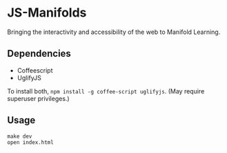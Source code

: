 # JS-Manifolds

Bringing the interactivity and accessibility of the web to Manifold Learning.

## Dependencies

 * Coffeescript
 * UglifyJS

To install both, `npm install -g coffee-script uglifyjs`.
(May require superuser privileges.)

## Usage

    make dev
    open index.html

